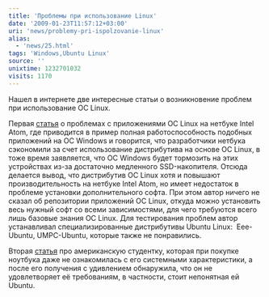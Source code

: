 ```yaml
---
title: 'Проблемы при использование Linux'
date: '2009-01-23T11:57:12+03:00'
uri: 'news/problemy-pri-ispolzovanie-linux'
alias: 
  - 'news/25.html'
tags: 'Windows,Ubuntu Linux'
source: ''
unixtime: 1232701032
visits: 1170
---
```

Нашел в интернете две интересные статьи о возникновение проблем при использование ОС Linux.

Первая [статья](http://www.gazeta.ru/techzone/2009/01/19_e_2926239.shtml) о проблемах с приложениями ОС Linux на нетбуке Intel Atom, где приводится в пример полная работоспособность подобных приложений на ОС Windows и говорится, что разработчики нетбука сэкономили за счет использование дистрибутива на основе ОС Linux, в тоже время заявляется, что ОС Windows будет тормозить на этих устройствах из-за достаточно медленного SSD-накопителя. Отсюда делается вывод, что дистрибутив ОС Linux хотя и повышают производительность на нетбуке Intel Atom, но имеет недостаток в проблеме установки дополнительного софта. При этом автор ничего не сказал об репозитории приложений ОС Linux, откуда можно установить весь нужный софт со всеми зависимостями, для чего требуются всего лишь базовые знания ОС Linux. Для тестирования проблем автор устанавливал специализированные дистрибутивы Ubuntu Linux:  Eee-Ubuntu, UMPC-Ubuntu, которые также не понравились.

Вторая [статья](http://www.cifrovik.ru/publish/open_article/14293/) про американскую студентку, которая при покупке ноутбука даже не ознакомилась с его системными характеристики, а после его получения с удивлением обнаружила, что он не удовлетворяет её требованиям, в частности, стоит непонятная ей Ubuntu.
